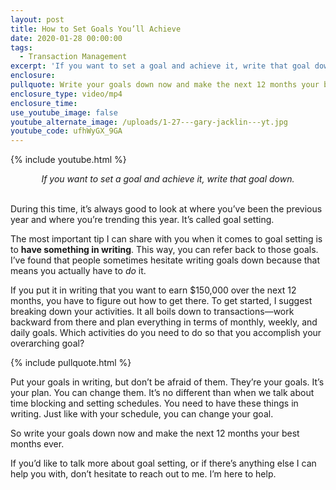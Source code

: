 ```yaml
---
layout: post
title: How to Set Goals You’ll Achieve
date: 2020-01-28 00:00:00
tags:
  - Transaction Management
excerpt: 'If you want to set a goal and achieve it, write that goal down.'
enclosure:
pullquote: Write your goals down now and make the next 12 months your best months ever.
enclosure_type: video/mp4
enclosure_time:
use_youtube_image: false
youtube_alternate_image: /uploads/1-27---gary-jacklin---yt.jpg
youtube_code: ufhWyGX_9GA
---
```


{% include youtube.html %}

<center><em>If you want to set a goal and achieve it, write that goal down.</em></center>

<br>During this time, it’s always good to look at where you’ve been the previous year and where you’re trending this year. It’s called goal setting.

The most important tip I can share with you when it comes to goal setting is to **have something in writing**. This way, you can refer back to those goals. I’ve found that people sometimes hesitate writing goals down because that means you actually have to *do* it.

If you put it in writing that you want to earn $150,000 over the next 12 months, you have to figure out how to get there. To get started, I suggest breaking down your activities. It all boils down to transactions—work backward from there and plan everything in terms of monthly, weekly, and daily goals. Which activities do you need to do so that you accomplish your overarching goal?

{% include pullquote.html %}

Put your goals in writing, but don’t be afraid of them. They’re your goals. It’s your plan. You can change them. It’s no different than when we talk about time blocking and setting schedules. You need to have these things in writing. Just like with your schedule, you can change your goal.

So write your goals down now and make the next 12 months your best months ever.

If you’d like to talk more about goal setting, or if there’s anything else I can help you with, don’t hesitate to reach out to me. I’m here to help.